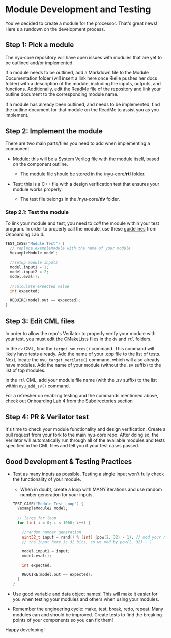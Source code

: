 # Module Development and Testing

You've decided to create a module for the processor. That's great news! Here's a rundown on the development process.

## Step 1: Pick a module
The nyu-core repository will have open issues with modules that are yet to be outlined and/or implemented. 

If a module needs to be outlined, add a Markdown file to the Module Documentation folder (will insert a link here once Rielle pushes her docs folder) with a description of the module, including the inputs, outputs, and functions. Additionally, edit the [ReadMe file](https://github.com/NYU-Processor-Design/nyu-core#readme) of the repository and link your outline document to the corresponding module name.

If a module has already been outlined, and needs to be implemented, find the outline document for that module on the ReadMe to assist you as you implement.

## Step 2: Implement the module
There are two main parts/files you need to add when implementing a component.
+ Module: this will be a System Verilog file with the module itself, based on the component outline.

  + The module file should be stored in the /nyu-core/**rtl** folder.
+ Test: this is a C++ file with a design verification test that ensures your module works properly.

  + The test file belongs in the /nyu-core/**dv** folder.

### Step 2.1: Test the module
To link your module and test, you need to *call* the module within your test program. In order to properly call the module, use these [guidelines](https://nyu-processor-design.github.io/getting_started/onboarding/05_verification2.html#adapting-the-test-cases) from Onboarding Lab 4.
```cpp
TEST_CASE("Module Test") {
  // replace exampleModule with the name of your module
  VexampleModule model;
  
  //setup module inputs
  model.input1 = 1;
  model.input2 = 2;
  model.eval();
  
  //calculate expected value
  int expected;
  
  REQUIRE(model.out == expected);
}
```

## Step 3: Edit CML files
In order to allow the repo's Verilator to properly verify your module with your test, you must edit the CMakeLists files in the `dv` and `rtl` folders.

In the `dv` CML, find the `target_sources()` command. This command will likely have tests already. Add the name of your .cpp file to the list of tests. Next, locate the `nyu_target_verilate()` command, which will also already have modules. Add the name of your module (without the .sv suffix) to the list of top modules.

In the `rtl` CML, add your module file name (with the .sv suffix) to the list within `nyu_add_sv()` command.

For a refresher on enabling testing and the commands mentioned above, check out Onboarding Lab 4 from the [Subdirectories section](https://nyu-processor-design.github.io/getting_started/onboarding/05_verification2.html#subdirectories-and-nyu_-commands)

## Step 4: PR & Verilator test
It's time to check your module functionality and design verification. Create a pull request from your fork to the main nyu-core repo. After doing so, the Verilator will automatically run through all of the available modules and tests specified in the CML files and tell you if your test cases passed.

## Good Development & Testing Practices
+ Test as many inputs as possible. Testing a single input won't fully check the functionality of your module.

  + When in doubt, create a loop with MANY iterations and use random number generation for your inputs.
  ```cpp
  TEST_CASE("Module Test Loop") {
    VexampleModule2 model;
    
    // large for loop
    for (int i = 0; i < 1000; i++) {
    
      //random number generation
      uint32_t input = rand() % (int) (pow(2, 32) - 1); // mod your random number by the largest possible value of the input size
      // the input here is 32 bits, so we mod by pow(2, 32) - 1
      
      model.input1 = input;
      model.eval();
  
      int expected;
  
      REQUIRE(model.out == expected);
    }
  }
  ```
  
+ Use good variable and data object names! This will make it easier for you when testing your modules and others when using your modules.
+ Remember the engineering cycle: make, test, break, redo, repeat. Many modules can and should be improved. Create tests to find the breaking points of your components so you can fix them!

Happy developing!
